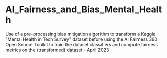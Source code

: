 # AI_Fairness_and_Bias_Mental_Health
Use of a pre-processing bias mitigation algorithm to transform a Kaggle "Mental Health in Tech Survey" dataset before using the AI Fairness 360 Open Source Toolkit to train the dataset classifiers and compute fairness metrics on the (transformed) dataset  - April 2023
